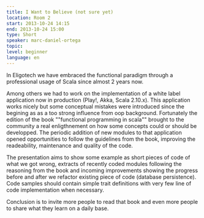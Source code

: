 ```yaml
---
title: I Want to Believe (not sure yet) 
location: Room 2
start: 2013-10-24 14:15
end: 2013-10-24 15:00
type: Short
speaker: marc-daniel-ortega
topic: 
level: beginner
language: en
---
```


In Eligotech we have embraced the functional paradigm through a professional usage of Scala since almost 2 years now.
    
Among others we had to work on the implementation of a white label application now in production (Play!, Akka, Scala 2.10.x). This application works nicely but some conceptual mistakes were introduced since the begining as as a too strong influence from oop background. Fortunately the edition of the book ""functional programming in scala"" brought to the community a real enligthnement on how some concepts could or should be developped.
The periodic addition of new modules to that application opened opportunities to follow the guidelines from the book, improving the readeability, maintenance and quality of the code.

The presentation aims to show some example as short pieces of code of what we got wrong, extracts of recently coded modules following the reasoning from the book and incoming improvements showing the progress before and after we refactor existing piece of code (database persistence). Code samples should  contain simple trait definitions with very few line of code implementation when necessary.

Conclusion is to invite more people to read that book and even more people to share what they learn on a daily base.
